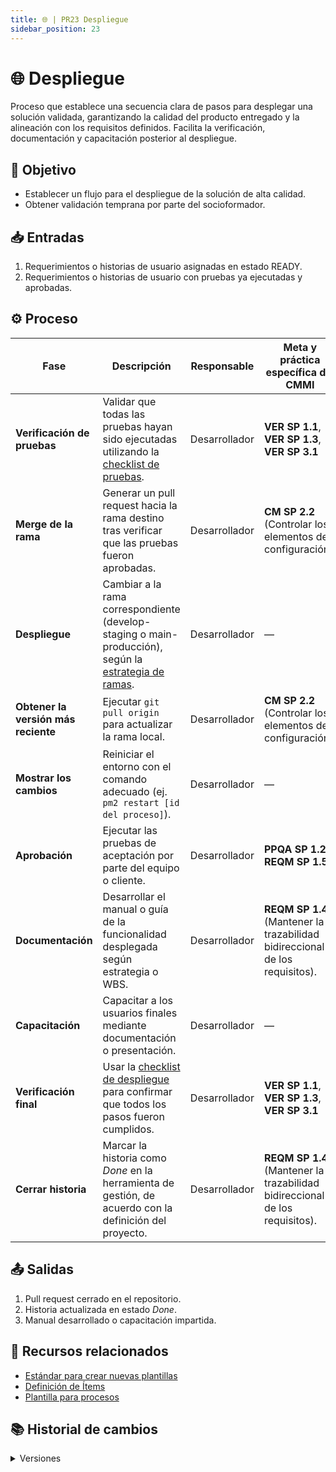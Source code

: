 ```yaml
---
title: 🌐 | PR23 Despliegue
sidebar_position: 23
---
```


# 🌐 Despliegue

Proceso que establece una secuencia clara de pasos para desplegar una solución validada, garantizando la calidad del producto entregado y la alineación con los requisitos definidos. Facilita la verificación, documentación y capacitación posterior al despliegue.

## 🎯 Objetivo

- Establecer un flujo para el despliegue de la solución de alta calidad.
- Obtener validación temprana por parte del socioformador.

## 📥 Entradas

1. Requerimientos o historias de usuario asignadas en estado READY.
2. Requerimientos o historias de usuario con pruebas ya ejecutadas y aprobadas.

## ⚙️ Proceso

| Fase | Descripción | Responsable | Meta y práctica específica del CMMI |
| ---- | ----------- | ----------- | ----------------------------------- |
| **Verificación de pruebas** | Validar que todas las pruebas hayan sido ejecutadas utilizando la [checklist de pruebas](https://docs.google.com/document/d/1vgbiGV0X7-2gam2kI9x5Da3l594kb4XKfE4BtnfEJ-8/edit?tab=t.0#heading=h.fhau7kjl46pa). | Desarrollador | **VER SP 1.1**, **VER SP 1.3**, **VER SP 3.1** |
| **Merge de la rama** | Generar un pull request hacia la rama destino tras verificar que las pruebas fueron aprobadas. | Desarrollador | **CM SP 2.2** (Controlar los elementos de configuración). |
| **Despliegue** | Cambiar a la rama correspondiente (develop-staging o main-producción), según la [estrategia de ramas](../guias/github/git-branches). | Desarrollador | — |
| **Obtener la versión más reciente** | Ejecutar `git pull origin` para actualizar la rama local. | Desarrollador | **CM SP 2.2** (Controlar los elementos de configuración). |
| **Mostrar los cambios** | Reiniciar el entorno con el comando adecuado (ej. `pm2 restart [id del proceso]`). | Desarrollador | — |
| **Aprobación** | Ejecutar las pruebas de aceptación por parte del equipo o cliente. | Desarrollador | **PPQA SP 1.2**, **REQM SP 1.5** |
| **Documentación** | Desarrollar el manual o guía de la funcionalidad desplegada según estrategia o WBS. | Desarrollador | **REQM SP 1.4** (Mantener la trazabilidad bidireccional de los requisitos). |
| **Capacitación** | Capacitar a los usuarios finales mediante documentación o presentación. | Desarrollador | — |
| **Verificación final** | Usar la [checklist de despliegue](https://docs.google.com/document/d/1EG-ZbfHgw4n80yBjMSuXoVeoflwsJaIqhdJFRF0B8Z8/edit?tab=t.0#heading=h.fhau7kjl46pa) para confirmar que todos los pasos fueron cumplidos. | Desarrollador | **VER SP 1.1**, **VER SP 1.3**, **VER SP 3.1** |
| **Cerrar historia** | Marcar la historia como *Done* en la herramienta de gestión, de acuerdo con la definición del proyecto. | Desarrollador | **REQM SP 1.4** (Mantener la trazabilidad bidireccional de los requisitos). |

## 📤 Salidas

1. Pull request cerrado en el repositorio.
2. Historia actualizada en estado *Done*.
3. Manual desarrollado o capacitación impartida.

## 📎 Recursos relacionados

- [Estándar para crear nuevas plantillas](/docs/next/standards/estandar-plantillas)
- [Definición de Ítems](/docs/next/procesos/PR2-definicion-items)
- [Plantilla para procesos](/docs/next/plantillas/plantilla-procesos)

## 📚 Historial de cambios

<details>
  <summary>Versiones</summary>
| **Tipo de versión** | **Descripción** | **Fecha** | **Colaborador** |
| ------------------- | --------------- | --------- | --------------- |
| **1.0.0** | Creación inicial del proceso. | 18/05/2025 | Rommel Pacheco Hernández |
| **1.0.1** | Correcciones ortográficas y de enlaces. | 29/05/2025 | Valeria Zúñiga, Nicolas Hood |
| **1.0.2** | Actualizar formato. | 06/06/2025 | Angel Mauricio Ramírez Herrera |

</details>
